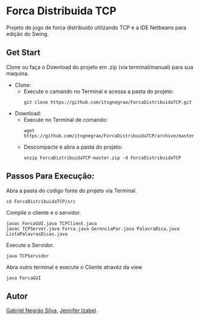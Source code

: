 # Forca Distribuida TCP
Projeto de jogo de forca distribuído utilizando TCP e a IDE Netbeans para edição do Swing.
## Get Start
Clone ou faça o Download do projeto em .zip (via terminal/manual) para sua maquina.
- Clone:
  - Execute o camando no Terminal e acessa a pasta do projeto:
    ```
    git clone https://github.com/itsgnegrao/ForcaDistribuidaTCP.git
    ```
- Download:
  - Execute no Terminal de comando:
    ```
    wget https://github.com/itsgnegrao/ForcaDistribuidaTCP/archive/master.zip
    ```
  - Descompacte e abra a pasta do projeto:
    ```
    unzip ForcaDistribuidaTCP-master.zip -d ForcaDistribuidaTCP
    ```
## Passos Para Execução:
  Abra a pasta do codigo fonte do projeto via Terminal.
  ```
  cd ForcaDistribuidaTCP/src
  ```
  Compile o cliente e o servidor.
  ```
  javac ForcaGUI.java TCPClient.java
  javac TCPServer.java Forca.java GerenciaPar.java PalavraDica.java ListaPalavrasDicas.java
  ```
  Execute o Servidor.
  ```
  java TCPServidor
  ```
  Abra outro terminal e execute o Cliente atravéz da view
  ```
  java ForcaGUI
  ```

## Autor
[Gabriel Negrão Silva](https://github.com/itsgnegrao), [Jennifer Izabel](https://github.com/JenniferIzabel).
